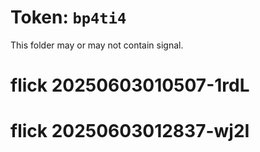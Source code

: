 # Token: `bp4ti4`

This folder may or may not contain signal.
# flick 20250603010507-1rdL
# flick 20250603012837-wj2I
